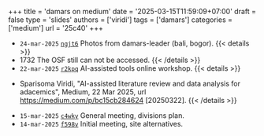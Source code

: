 +++
title = 'damars on medium'
date = '2025-03-15T11:59:09+07:00'
draft = false
type = 'slides'
authors = ['viridi']
tags = ['damars']
categories = ['medium']
url = '25c40'
+++

+ `24-mar-2025` [`ngjt6`](https://osf.io/ngjt6) Photos from damars-leader (bali, bogor).
{{< details >}}
+ 1732 The OSF still can not be accessed.
{{< /details >}}
+ `22-mar-2025` [`r2kpq`](https://osf.io/r2kpq) AI-assisted tools online workshop.
{{< details >}}
- Sparisoma Viridi, "AI-assisted literature review and data analysis for adacemics", Medium, 22 Mar 2025, url https://medium.com/p/bc15cb284624 [20250322].
{{< /details >}}
+ `15-mar-2025` [`c4wky`](https://osf.io/c4wky) General meeting, divisions plan.
+ `14-mar-2025` [`f598v`](https://osf.io/f598v) Initial meeting, site alternatives.

